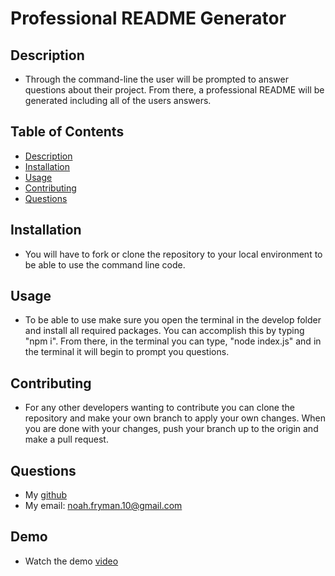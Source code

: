# Professional README Generator


## Description

- Through the command-line the user will be prompted to answer questions about their project. From there, a professional README will be generated including all of the users answers.

## Table of Contents

- [Description](#description)
- [Installation](#installation)
- [Usage](#usage)
- [Contributing](#contributing)
- [Questions](#questions)

## Installation

- You will have to fork or clone the repository to your local environment to be able to use the command line code.

## Usage

- To be able to use make sure you open the terminal in the develop folder and install all required packages. You can accomplish this by typing "npm i". From there, in the terminal you can type, "node index.js" and in the terminal it will begin to prompt you questions.

## Contributing

- For any other developers wanting to contribute you can clone the repository and make your own branch to apply your own changes. When you are done with your changes, push your branch up to the origin and make a pull request.

## Questions

- My [github](https://github.com/noah-10)
- My email: noah.fryman.10@gmail.com

## Demo

- Watch the demo [video](https://watch.screencastify.com/v/LKkCsrLf2E3C2bFwSvs7)
